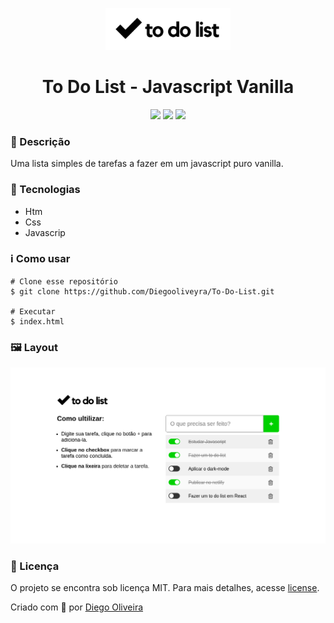 <p align='center'><img width='200' src="./.github/Logo.png/"></p>
<h1 align='center'>To Do List - Javascript Vanilla</h1>
<p align='center'>
<img src="https://img.shields.io/github/repo-size/Diegooliveyra/To-Do-List">
<img src="https://img.shields.io/github/last-commit/Diegooliveyra/To-Do-List">
<img src="https://img.shields.io/github/license/Diegooliveyra/To-Do-List">
</p>

<h3>🔖 Descrição</h3>
<p>Uma lista simples de tarefas a fazer em um javascript puro vanilla.<p>


<h3>🚀 Tecnologias</h3>
<ul>
    <li>Htm</li>
    <li>Css</li>
    <li>Javascrip</li>
</ul>

<h3>ℹ️ Como usar</h3>

    # Clone esse repositório
    $ git clone https://github.com/Diegooliveyra/To-Do-List.git
    
    # Executar
    $ index.html

<h3>🖼 Layout</h3>
<img src="./.github/layout.png">

<h3>📝 Licença</h3>
<p>O projeto se encontra sob licença MIT. Para mais detalhes, acesse <a href='LICENSE'>license<a>.</p>
<p>Criado com 💙 por <a href='https://github.com/Diegooliveyra/' target='blank'>Diego Oliveira</a></p>